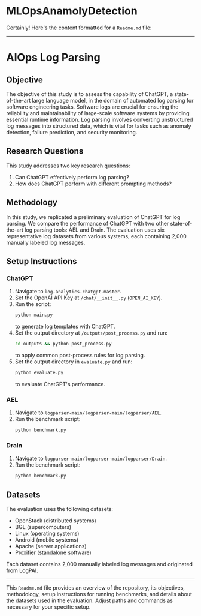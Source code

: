 # MLOpsAnamolyDetection

Certainly! Here's the content formatted for a `Readme.md` file:

---
# AIOps Log Parsing
## Objective

The objective of this study is to assess the capability of ChatGPT, a state-of-the-art large language model, in the domain of automated log parsing for software engineering tasks. Software logs are crucial for ensuring the reliability and maintainability of large-scale software systems by providing essential runtime information. Log parsing involves converting unstructured log messages into structured data, which is vital for tasks such as anomaly detection, failure prediction, and security monitoring.

## Research Questions

This study addresses two key research questions:

1. Can ChatGPT effectively perform log parsing?
2. How does ChatGPT perform with different prompting methods?

## Methodology

In this study, we replicated a preliminary evaluation of ChatGPT for log parsing. We compare the performance of ChatGPT with two other state-of-the-art log parsing tools: AEL and Drain. The evaluation uses six representative log datasets from various systems, each containing 2,000 manually labeled log messages.

## Setup Instructions

### ChatGPT

1. Navigate to `log-analytics-chatgpt-master`.
2. Set the OpenAI API Key at `/chat/__init__.py` (`OPEN_AI_KEY`).
3. Run the script:
   ```bash
   python main.py
   ```
   to generate log templates with ChatGPT.
4. Set the output directory at `/outputs/post_process.py` and run:
   ```bash
   cd outputs && python post_process.py
   ```
   to apply common post-process rules for log parsing.
5. Set the output directory in `evaluate.py` and run:
   ```bash
   python evaluate.py
   ```
   to evaluate ChatGPT's performance.

### AEL

1. Navigate to `logparser-main/logparser-main/logparser/AEL`.
2. Run the benchmark script:
   ```bash
   python benchmark.py
   ```

### Drain

1. Navigate to `logparser-main/logparser-main/logparser/Drain`.
2. Run the benchmark script:
   ```bash
   python benchmark.py
   ```

## Datasets

The evaluation uses the following datasets:

- OpenStack (distributed systems)
- BGL (supercomputers)
- Linux (operating systems)
- Android (mobile systems)
- Apache (server applications)
- Proxifier (standalone software)

Each dataset contains 2,000 manually labeled log messages and originated from LogPAI.

---

This `Readme.md` file provides an overview of the repository, its objectives, methodology, setup instructions for running benchmarks, and details about the datasets used in the evaluation. Adjust paths and commands as necessary for your specific setup.
